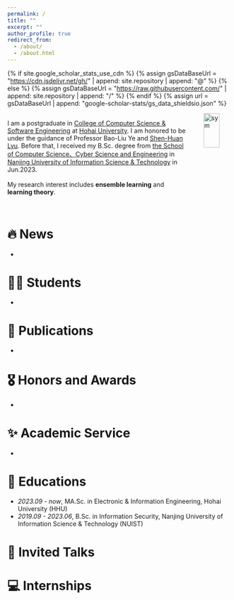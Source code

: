 ```yaml
---
permalink: /
title: ""
excerpt: ""
author_profile: true
redirect_from: 
  - /about/
  - /about.html
---
```


{% if site.google_scholar_stats_use_cdn %}
{% assign gsDataBaseUrl = "https://cdn.jsdelivr.net/gh/" | append: site.repository | append: "@" %}
{% else %}
{% assign gsDataBaseUrl = "https://raw.githubusercontent.com/" | append: site.repository | append: "/" %}
{% endif %}
{% assign url = gsDataBaseUrl | append: "google-scholar-stats/gs_data_shieldsio.json" %}

<span class='anchor' id='about-me'></span>

<head>
    <style>
        .container {
            display: flex;
        }
        .text {
            flex: 80%;
        }
        .image {
            flex: 20%;
            display: flex;
            justify-content: flex-end;
        }
    </style>
</head>
<body>
    <div class="container">
        <div class="text">
              <p>I am a postgraduate in <a href='https://cies.hhu.edu.cn/'>College of Computer Science & Software Engineering</a> at <a href='https://www.hhu.edu.cn/'>Hohai University</a>. I am honored to be under the guidance of Professor Bao-Liu Ye and <a href='https://lyushenhuan.github.io/'>Shen-Huan Lyu</a>. Before that, I received my B.Sc. degree from <a href='https://scs.nuist.edu.cn/main.htm'>the School of Computer Science、Cyber Science and Engineering</a> in <a href='https://www.nuist.edu.cn/main.htm'>Nanjing University of Information Science & Technology</a> in Jun.2023.<br><br>
              My research interest includes <b>ensemble learning</b> and <b>learning theory</b>.<br><br></p>
        </div>
        <div class="image">
            <img src="images/hhu.svg" alt='sym' width="60%">
        </div>
    </div>
</body>


# 🔥 News
-

#  👨‍💻 Students
-


# 📝 Publications 
-

# 🎖 Honors and Awards
-

# ✨ Academic Service
-

# 📖 Educations
- *2023.09 - now*, MA.Sc. in Electronic & Information Engineering, Hohai University (HHU) 
- *2019.09 - 2023.06*, B.Sc. in Information Security, Nanjing University of Information Science & Technology (NUIST)

# 💬 Invited Talks


# 💻 Internships
